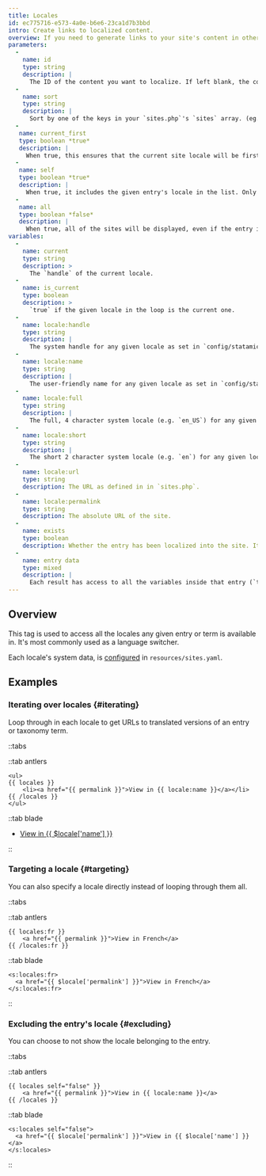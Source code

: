 ```yaml
---
title: Locales
id: ec775716-e573-4a0e-b6e6-23ca1d7b3bbd
intro: Create links to localized content.
overview: If you need to generate links to your site's content in other languages (using [multi-site](/multi-site)), you've come to the right place.
parameters:
  -
    name: id
    type: string
    description: |
      The ID of the content you want to localize. If left blank, the content will be taken from the context.
  -
    name: sort
    type: string
    description: |
      Sort by one of the keys in your `sites.php`'s `sites` array. (eg. `name` or `full`). If left blank, the order in the file will be maintained. Only applicable in the tag pair.
  -
   name: current_first
   type: boolean *true*
   description: |
     When true, this ensures that the current site locale will be first in the list. Only applicable in the tag pair.
  -
   name: self
   type: boolean *true*
   description: |
     When true, it includes the given entry's locale in the list. Only applicable in the tag pair.
  -
   name: all
   type: boolean *false*
   description: |
     When true, all of the sites will be displayed, even if the entry isn't localized into that site. When the entry is missing, the values (e.g. `url`) will fall back to the site. Only applicable in the tag pair.
variables:
  -
    name: current
    type: string
    description: >
      The `handle` of the current locale.
  -
    name: is_current
    type: boolean
    description: >
      `true` if the given locale in the loop is the current one.
  -
    name: locale:handle
    type: string
    description: |
      The system handle for any given locale as set in `config/statamic/sites.php`.
  -
    name: locale:name
    type: string
    description: |
      The user-friendly name for any given locale as set in `config/statamic/sites.php`.
  -
    name: locale:full
    type: string
    description: |
      The full, 4 character system locale (e.g. `en_US`) for any given locale as set in `config/statamic/sites.php`.
  -
    name: locale:short
    type: string
    description: |
      The short 2 character system locale (e.g. `en`) for any given locale as set in `config/statamic/sites.php`.
  -
    name: locale:url
    type: string
    description: The URL as defined in in `sites.php`.
  -
    name: locale:permalink
    type: string
    description: The absolute URL of the site.
  -
    name: exists
    type: boolean
    description: Whether the entry has been localized into the site. It will be `false` if the entry hasn't been localized at all, or if it's a draft.
  -
    name: entry data
    type: mixed
    description: |
      Each result has access to all the variables inside that entry (`title`, `content`, etc).
---
```

## Overview

This tag is used to access all the locales any given entry or term is available in. It's most commonly used as a language switcher.

Each locale's system data, is [configured](/multi-site#configuration) in `resources/sites.yaml`.
## Examples

### Iterating over locales {#iterating}

Loop through in each locale to get URLs to translated versions of an entry or taxonomy term.

::tabs

::tab antlers
```antlers
<ul>
{{ locales }}
    <li><a href="{{ permalink }}">View in {{ locale:name }}</a></li>
{{ /locales }}
</ul>
```
::tab blade
<ul>
<s:locales>
  <li><a href="{{ $locale['permalink'] }}">View in {{ $locale['name'] }}</a></li>
</s:locales>
</ul>
::

### Targeting a locale {#targeting}

You can also specify a locale directly instead of looping through them all.

::tabs

::tab antlers
```antlers
{{ locales:fr }}
    <a href="{{ permalink }}">View in French</a>
{{ /locales:fr }}
```
::tab blade
```blade
<s:locales:fr>
  <a href="{{ $locale['permalink'] }}">View in French</a>
</s:locales:fr>
```
::

### Excluding the entry's locale {#excluding}

You can choose to not show the locale belonging to the entry.

::tabs

::tab antlers
```antlers
{{ locales self="false" }}
    <a href="{{ permalink }}">View in {{ locale:name }}</a>
{{ /locales }}
```
::tab blade
```blade
<s:locales self="false">
  <a href="{{ $locale['permalink'] }}">View in {{ $locale['name'] }}</a>
</s:locales>
```
::
